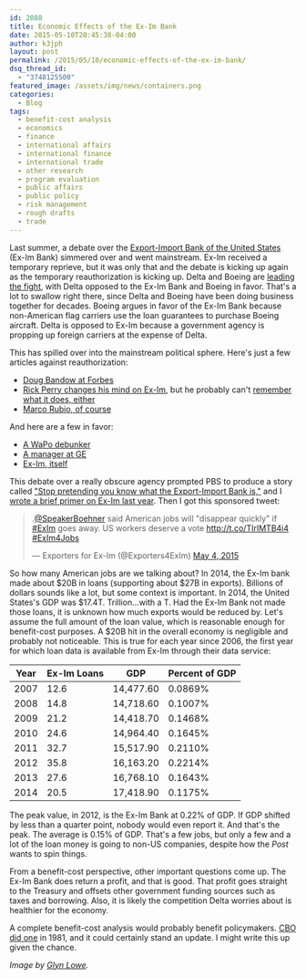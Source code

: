 ```yaml
---
id: 2088
title: Economic Effects of the Ex-Im Bank
date: 2015-05-10T20:45:38-04:00
author: k3jph
layout: post
permalink: /2015/05/10/economic-effects-of-the-ex-im-bank/
dsq_thread_id:
  - "3748125500"
featured_image: /assets/img/news/containers.png
categories:
  - Blog
tags:
  - benefit-cost analysis
  - economics
  - finance
  - international affairs
  - international finance
  - international trade
  - other research
  - program evaluation
  - public affairs
  - public policy
  - risk management
  - rough drafts
  - trade
---
```

Last summer, a debate over the [Export-Import Bank of the United States](http://www.exim.gov) (Ex-Im Bank) simmered over and went mainstream. Ex-Im received a temporary reprieve, but it was only that and the debate is kicking up again as the temporary reauthorization is kicking up. Delta and Boeing are [leading the fight](http://www.nytimes.com/2015/04/07/business/boeing-delta-air-lines-export-import-bank.html), with Delta opposed to the Ex-Im Bank and Boeing in favor.
That's a lot to swallow right there, since Delta and Boeing have been doing business together for decades.  Boeing argues in favor of the Ex-Im Bank because non-American flag carriers use the loan guarantees to purchase Boeing aircraft.  Delta is opposed to Ex-Im because a government agency is propping up foreign carriers at the expense of Delta.

This has spilled over into the mainstream political sphere.  Here's just a few articles against reauthorization:

*   [Doug Bandow at Forbes](http://www.forbes.com/sites/dougbandow/2014/05/05/close-the-export-import-bank-cut-federal-liabilities-kill-corporate-welfare-promote-free-trade/)
*   [Rick Perry changes his mind on Ex-Im](http://www.wsj.com/articles/why-im-changing-my-mind-and-opposing-the-ex-im-bank-1430868051), but he probably can't [remember what it does, either](http://www.huffingtonpost.com/2011/11/09/rick-perry-forgets-agencies_n_1085249.html)
*   [Marco Rubio, of course](http://boisestatepublicradio.org/post/rubio-takes-koch-brothers-charge-export-import-bank)

And here are a few in favor:

*   [A WaPo debunker](http://www.washingtonpost.com/blogs/fact-checker/wp/2015/04/10/does-the-export-import-bank-prop-foreign-corporations-to-compete-unfairly-with-the-u-s/)
*   [A manager at GE](http://www.citizen-times.com/story/opinion/contributors/2015/05/08/imperative-reauthorize-export-import-bank/26973739/)
*   [Ex-Im, itself](http://www.bizjournals.com/denver/blog/finance_etc/2015/05/export-import-bank-exec-visits-colorado-argues-for.html)

This debate over a really obscure agency prompted PBS to produce a story called ["Stop pretending you know what the Export-Import Bank is,"](http://www.pbs.org/newshour/making-sense/stop-pretending-know-export-import-bank/) and I [wrote a brief primer on Ex-Im last year](/2014/07/03/reauthorizing-ex-im-bank/). Then I got this sponsored tweet:

<blockquote class="twitter-tweet" data-partner="tweetdeck"><p lang="en" dir="ltr">.<a href="https://twitter.com/SpeakerBoehner">@SpeakerBoehner</a> said American jobs will &quot;disappear quickly&quot; if <a href="https://twitter.com/hashtag/ExIm?src=hash">#ExIm</a> goes away. US workers deserve a vote <a href="http://t.co/TIrIMTB4i4">http://t.co/TIrIMTB4i4</a> <a href="https://twitter.com/hashtag/ExIm4Jobs?src=hash">#ExIm4Jobs</a></p>&mdash; Exporters for Ex-Im (@Exporters4ExIm) <a href="https://twitter.com/Exporters4ExIm/status/595279494073720833">May 4, 2015</a></blockquote>

<script async src="//platform.twitter.com/widgets.js" charset="utf-8"></script>

So how many American jobs are we talking about?  In 2014, the Ex-Im bank made about $20B in loans (supporting about $27B in exports).  Billions of dollars sounds like a lot, but some context is important.  In 2014, the United States's GDP was $17.4T.  Trillion...with a T.  Had the Ex-Im Bank not made those loans, it is unknown how much exports would be reduced by.  Let's assume the full amount of the loan value, which is reasonable enough for benefit-cost purposes.  A $20B hit in the overall economy is negligible and probably not noticeable.  This is true for each year since 2006, the first year for which loan data is available from Ex-Im through their data service:

| Year 	| Ex-Im Loans 	| GDP       	| Percent of GDP 	|
|------	|-------------	|-----------	|----------------	|
| 2007 	| 12.6        	| 14,477.60 	| 0.0869%        	|
| 2008 	| 14.8        	| 14,718.60 	| 0.1007%        	|
| 2009 	| 21.2        	| 14,418.70 	| 0.1468%        	|
| 2010 	| 24.6        	| 14,964.40 	| 0.1645%        	|
| 2011 	| 32.7        	| 15,517.90 	| 0.2110%        	|
| 2012 	| 35.8        	| 16,163.20 	| 0.2214%        	|
| 2013 	| 27.6        	| 16,768.10 	| 0.1643%        	|
| 2014 	| 20.5        	| 17,418.90 	| 0.1175%        	|

The peak value, in 2012, is the Ex-Im Bank at 0.22% of GDP. If GDP shifted by less than a quarter point, nobody would even report it. And that's the peak. The average is 0.15% of GDP. That's a few jobs, but only a few and a lot of the loan money is going to non-US companies, despite how the _Post_ wants to spin things.

From a benefit-cost perspective, other important questions come up.  The Ex-Im Bank does return a profit, and that is good.  That profit goes straight to the Treasury and offsets other government funding sources such as taxes and borrowing.  Also, it is likely the competition Delta worries about is healthier for the economy.

A complete benefit-cost analysis would probably benefit policymakers. [CBO did one](http://www.cbo.gov/sites/default/files/1981\_03\_export.pdf) in 1981, and it could certainly stand an update. I might write this up given the chance.

_Image by [Glyn Lowe](https://www.flickr.com/photos/glynlowe/10039742285/)._
